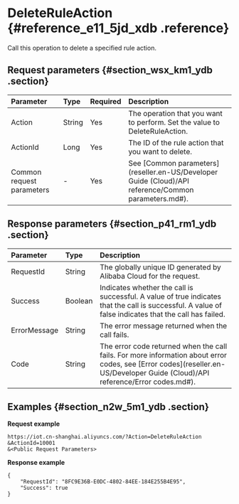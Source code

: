 # DeleteRuleAction {#reference_e11_5jd_xdb .reference}

Call this operation to delete a specified rule action.

## Request parameters {#section_wsx_km1_ydb .section}

|Parameter|Type|Required|Description|
|:--------|:---|:-------|:----------|
|Action|String|Yes|The operation that you want to perform. Set the value to DeleteRuleAction.|
|ActionId|Long|Yes|The ID of the rule action that you want to delete.|
|Common request parameters|-|Yes|See [Common parameters](reseller.en-US/Developer Guide (Cloud)/API reference/Common parameters.md#).|

## Response parameters {#section_p41_rm1_ydb .section}

|Parameter|Type|Description|
|:--------|:---|:----------|
|RequestId|String|The globally unique ID generated by Alibaba Cloud for the request.|
|Success|Boolean|Indicates whether the call is successful. A value of true indicates that the call is successful. A value of false indicates that the call has failed.|
|ErrorMessage|String|The error message returned when the call fails.|
|Code|String|The error code returned when the call fails. For more information about error codes, see [Error codes](reseller.en-US/Developer Guide (Cloud)/API reference/Error codes.md#).|

## Examples {#section_n2w_5m1_ydb .section}

**Request example**

```
https://iot.cn-shanghai.aliyuncs.com/?Action=DeleteRuleAction
&ActionId=10001
&<Public Request Parameters>
```

**Response example**

```
{
    "RequestId": "8FC9E36B-E0DC-4802-84EE-184E255B4E95",
    "Success": true
}
```

